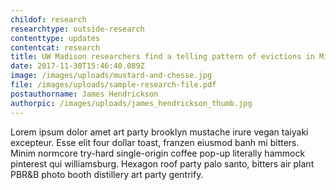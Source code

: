 ```yaml
---
childof: research
researchtype: outside-research
contenttype: updates
contentcat: research
title: UW Madison researchers find a telling pattern of evictions in Milwaukee
date: 2017-11-30T15:46:40.089Z
image: /images/uploads/mustard-and-chesse.jpg
file: /images/uploads/sample-research-file.pdf
postauthorname: James Hendrickson
authorpic: /images/uploads/james_hendrickson_thumb.jpg
---
```

Lorem ipsum dolor amet art party brooklyn mustache irure vegan taiyaki excepteur. Esse elit four dollar toast, franzen eiusmod banh mi bitters. Minim normcore try-hard single-origin coffee pop-up literally hammock pinterest qui williamsburg. Hexagon roof party palo santo, bitters air plant PBR&B photo booth distillery art party gentrify.
